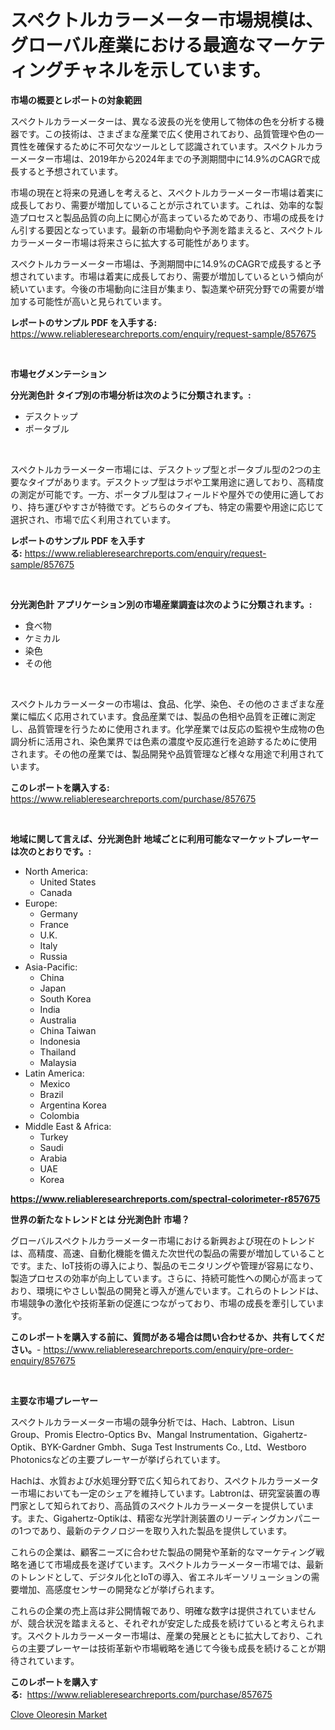 <p><h1>スペクトルカラーメーター市場規模は、グローバル産業における最適なマーケティングチャネルを示しています。</h1></p><p><strong>市場の概要とレポートの対象範囲</strong></p>
<p><p>スペクトルカラーメーターは、異なる波長の光を使用して物体の色を分析する機器です。この技術は、さまざまな産業で広く使用されており、品質管理や色の一貫性を確保するために不可欠なツールとして認識されています。スペクトルカラーメーター市場は、2019年から2024年までの予測期間中に14.9%のCAGRで成長すると予想されています。</p><p>市場の現在と将来の見通しを考えると、スペクトルカラーメーター市場は着実に成長しており、需要が増加していることが示されています。これは、効率的な製造プロセスと製品品質の向上に関心が高まっているためであり、市場の成長をけん引する要因となっています。最新の市場動向や予測を踏まえると、スペクトルカラーメーター市場は将来さらに拡大する可能性があります。</p><p>スペクトルカラーメーター市場は、予測期間中に14.9%のCAGRで成長すると予想されています。市場は着実に成長しており、需要が増加しているという傾向が続いています。今後の市場動向に注目が集まり、製造業や研究分野での需要が増加する可能性が高いと見られています。</p></p>
<p><strong>レポートのサンプル PDF を入手する:</strong> <a href="https://www.reliableresearchreports.com/enquiry/request-sample/857675">https://www.reliableresearchreports.com/enquiry/request-sample/857675</a></p>
<p>&nbsp;</p>
<p><strong>市場セグメンテーション</strong></p>
<p><strong>分光測色計 タイプ別の市場分析は次のように分類されます。:</strong></p>
<p><ul><li>デスクトップ</li><li>ポータブル</li></ul></p>
<p>&nbsp;</p>
<p><p>スペクトルカラーメーター市場には、デスクトップ型とポータブル型の2つの主要なタイプがあります。デスクトップ型はラボや工業用途に適しており、高精度の測定が可能です。一方、ポータブル型はフィールドや屋外での使用に適しており、持ち運びやすさが特徴です。どちらのタイプも、特定の需要や用途に応じて選択され、市場で広く利用されています。</p></p>
<p><strong>レポートのサンプル PDF を入手する:</strong>&nbsp;<a href="https://www.reliableresearchreports.com/enquiry/request-sample/857675">https://www.reliableresearchreports.com/enquiry/request-sample/857675</a></p>
<p>&nbsp;</p>
<p><strong> 分光測色計 アプリケーション別の市場産業調査は次のように分類されます。:</strong></p>
<p><ul><li>食べ物</li><li>ケミカル</li><li>染色</li><li>その他</li></ul></p>
<p>&nbsp;</p>
<p><p>スペクトルカラーメーターの市場は、食品、化学、染色、その他のさまざまな産業に幅広く応用されています。食品産業では、製品の色相や品質を正確に測定し、品質管理を行うために使用されます。化学産業では反応の監視や生成物の色調分析に活用され、染色業界では色素の濃度や反応進行を追跡するために使用されます。その他の産業では、製品開発や品質管理など様々な用途で利用されています。</p></p>
<p><strong>このレポートを購入する:</strong>&nbsp; <a href="https://www.reliableresearchreports.com/purchase/857675">https://www.reliableresearchreports.com/purchase/857675</a></p>
<p>&nbsp;</p>
<p><strong>地域に関して言えば、分光測色計 地域ごとに利用可能なマーケットプレーヤーは次のとおりです。:</strong></p>
<p><ul>
    <li>
        North America:
        <ul>
            <li>United States</li>
            <li>Canada</li>
        </ul>
    </li>
    <li>
        Europe:
        <ul>
            <li>Germany</li>
            <li>France</li>
            <li>U.K.</li>
            <li>Italy</li>
            <li>Russia</li>
        </ul>
    </li>
    <li>
        Asia-Pacific:
        <ul>
            <li>China</li>
            <li>Japan</li>
            <li>South Korea</li>
            <li>India</li>
            <li>Australia</li>
            <li>China Taiwan</li>
            <li>Indonesia</li>
            <li>Thailand</li>
            <li>Malaysia</li>
        </ul>
    </li>
    <li>
        Latin America:
        <ul>
            <li>Mexico</li>
            <li>Brazil</li>
            <li>Argentina Korea</li>
            <li>Colombia</li>
        </ul>
    </li>
    <li>
        Middle East & Africa:
        <ul>
            <li>Turkey</li>
            <li>Saudi</li>
            <li>Arabia</li>
            <li>UAE</li>
            <li>Korea</li>
        </ul>
    </li>
    </ul></p>
<p><strong><a href="https://www.reliableresearchreports.com/spectral-colorimeter-r857675">https://www.reliableresearchreports.com/spectral-colorimeter-r857675</a></strong>&nbsp;</p>
<p><strong>世界の新たなトレンドとは 分光測色計 市場？</strong></p>
<p><p>グローバルスペクトルカラーメーター市場における新興および現在のトレンドは、高精度、高速、自動化機能を備えた次世代の製品の需要が増加していることです。また、IoT技術の導入により、製品のモニタリングや管理が容易になり、製造プロセスの効率が向上しています。さらに、持続可能性への関心が高まっており、環境にやさしい製品の開発と導入が進んでいます。これらのトレンドは、市場競争の激化や技術革新の促進につながっており、市場の成長を牽引しています。</p></p>
<p><strong>このレポートを購入する前に、質問がある場合は問い合わせるか、共有してください。</strong>- <a href="https://www.reliableresearchreports.com/enquiry/pre-order-enquiry/857675">https://www.reliableresearchreports.com/enquiry/pre-order-enquiry/857675</a></p>
<p>&nbsp;</p>
<p><strong>主要な市場プレーヤー</strong></p>
<p><p>スペクトルカラーメーター市場の競争分析では、Hach、Labtron、Lisun Group、Promis Electro-Optics Bv、Mangal Instrumentation、Gigahertz-Optik、BYK-Gardner Gmbh、Suga Test Instruments Co., Ltd、Westboro Photonicsなどの主要プレーヤーが挙げられています。</p><p>Hachは、水質および水処理分野で広く知られており、スペクトルカラーメーター市場においても一定のシェアを維持しています。Labtronは、研究室装置の専門家として知られており、高品質のスペクトルカラーメーターを提供しています。また、Gigahertz-Optikは、精密な光学計測装置のリーディングカンパニーの1つであり、最新のテクノロジーを取り入れた製品を提供しています。</p><p>これらの企業は、顧客ニーズに合わせた製品の開発や革新的なマーケティング戦略を通じて市場成長を遂げています。スペクトルカラーメーター市場では、最新のトレンドとして、デジタル化とIoTの導入、省エネルギーソリューションの需要増加、高感度センサーの開発などが挙げられます。</p><p>これらの企業の売上高は非公開情報であり、明確な数字は提供されていませんが、競合状況を踏まえると、それぞれが安定した成長を続けていると考えられます。スペクトルカラーメーター市場は、産業の発展とともに拡大しており、これらの主要プレーヤーは技術革新や市場戦略を通じて今後も成長を続けることが期待されています。</p></p>
<p><strong>このレポートを購入する:</strong>&nbsp;&nbsp;<a href="https://www.reliableresearchreports.com/purchase/857675">https://www.reliableresearchreports.com/purchase/857675</a></p>
<p><p><a href="https://copper-carbon-84f.notion.site/Clove-Oleoresin-Market-Size-Market-Trends-and-Growth-Outlook-forecasted-for-period-from-2024-to-20-41edacd3ea2f4a7e9c23a23c7b3197aa">Clove Oleoresin Market</a></p></p>